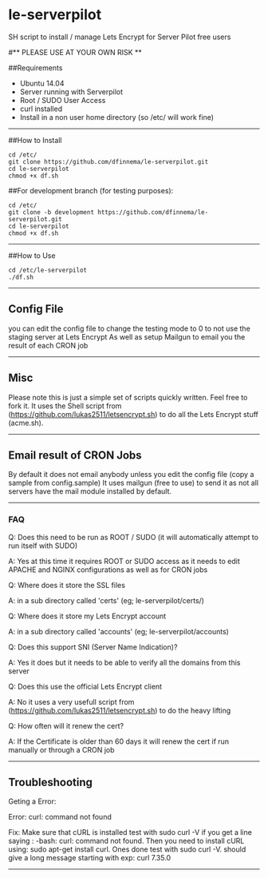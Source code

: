 # le-serverpilot
SH script to install / manage Lets Encrypt for Server Pilot free users

#** PLEASE USE AT YOUR OWN RISK **

##Requirements

 * Ubuntu 14.04 
 * Server running with Serverpilot
 * Root / SUDO User Access
 * curl installed
 * Install in a non user home directory (so /etc/ will work fine)


---
##How to Install

```
cd /etc/
git clone https://github.com/dfinnema/le-serverpilot.git
cd le-serverpilot
chmod +x df.sh
```

##For development branch (for testing purposes):
```
cd /etc/
git clone -b development https://github.com/dfinnema/le-serverpilot.git
cd le-serverpilot
chmod +x df.sh
```

---
##How to Use

```
cd /etc/le-serverpilot
./df.sh
```
---


## Config File

you can edit the config file to change the testing mode to 0 to not use the staging server at Lets Encrypt
As well as setup Mailgun to email you the result of each CRON job 

---

## Misc

Please note this is just a simple set of scripts quickly written. Feel free to fork it.
It uses the Shell script from (https://github.com/lukas2511/letsencrypt.sh) to do all the Lets Encrypt stuff (acme.sh). 

---
## Email result of CRON Jobs

By default it does not email anybody unless you edit the config file (copy a sample from config.sample) 
It uses mailgun (free to use) to send it as not all servers have the mail module installed by default. 


---
### FAQ

Q: Does this need to be run as ROOT / SUDO (it will automatically attempt to run itself with SUDO)

A: Yes at this time it requires ROOT or SUDO access as it needs to edit APACHE and NGINX configurations as well as for CRON jobs

Q: Where does it store the SSL files 

A: in a sub directory called 'certs' (eg; le-serverpilot/certs/)

Q: Where does it store my Lets Encrypt account 

A: in a sub directory called 'accounts' (eg; le-serverpilot/accounts)

Q: Does this support SNI (Server Name Indication)?

A: Yes it does but it needs to be able to verify all the domains from this server

Q: Does this use the official Lets Encrypt client

A: No it uses a very usefull script from (https://github.com/lukas2511/letsencrypt.sh) to do the heavy lifting

Q: How often will it renew the cert?

A: If the Certificate is older than 60 days it will renew the cert if run manually or through a CRON job

---
## Troubleshooting
Geting a Error:

Error: curl: command not found

Fix: Make sure that cURL is installed test with sudo curl -V 
if you get a line saying : -bash: curl: command not found.
Then you need to install cURL using: sudo apt-get install curl.
Ones done test with sudo curl -V. should give a long message starting with exp: curl 7.35.0

---